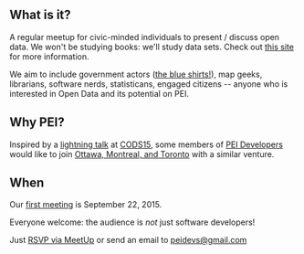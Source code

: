 ## What is it?
A regular meetup for civic-minded individuals to present / discuss open data. We won't be studying books: we'll study data sets. Check out [this site](http://opendatabook.club) for more information.

We aim to include government actors ([the blue shirts!](http://ruk.ca/content/man-blue-shirt)), map geeks, librarians, software nerds, statisticans, engaged citizens -- anyone who is interested in Open Data and its potential on PEI.

## Why PEI?
Inspired by a [lightning talk](http://kittmcg.github.io/ODO-CODS15/#/) at [CODS15](http://opendatasummit.ca/en/), some members of [PEI Developers](http://peidevs.github.io/) would like to join [Ottawa, Montreal, and Toronto](http://opendatabook.club/#list-of-active-open-data-book-clubs) with a similar venture.

## When

Our [first meeting](http://bit.ly/1JOrsr9) is September 22, 2015. 

Everyone welcome: the audience is *not* just software developers!  

Just [RSVP via MeetUp](http://bit.ly/1JOrsr9) or send an email to peidevs@gmail.com

